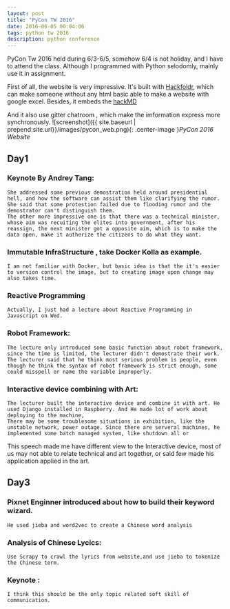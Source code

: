 ```yaml
---
layout: post
title: "PyCon TW 2016"
date: 2016-06-05 00:04:06
tags: python tw 2016
description: python conference
---
```


PyCon Tw 2016 held during 6/3-6/5, somehow 6/4 is not holiday, and I have to attend the class. Although I programmed with Python selodomly, mainly use it in assignment.

First of all, the website is very impressive. It's built with [Hackfoldr](https://hackfoldr.org/about), which can make someone without any html basic able to make a website with google excel. 
Besides, it embeds the [hackMD](https://hackmd.io/)

And it also use gitter chatroom , which make the imformation express more synchronously.
![screenshot]({{ site.baseurl | prepend:site.url}}/images/pycon_web.png){: .center-image }*PyCon 2016 Website*

## Day1

### Keynote By Andrey Tang: 
    She addressed some previous demostration held around presidential hell, and how the software can assist them like clarifying the rumor. She said that some protestion failed due to flooding rumor and the demostrator can't distinguish them.
    The other more impressive one is that there was a technical minister, whose aim was recuiting the elites into government, after his reassign, the next minister got a opposite aim, which is to make the data open, make it autherize the citizens to do what they want.  

### Immutable InfraStructure , take Docker Kolla as example.
    I am not familiar with Docker, but basic idea is that the it's easier to version control the image, but to creating image upon change may also takes time.

### Reactive Programming
    Actually, I just had a lecture about Reactive Programming in Javascript on Wed.

### Robot Framework:  
    The lecture only introduced some basic function about robot framework, since the time is limited, the lecturer didn't demostrate their work.
    The lecturer said that he think most serious problem is people, even though he think the syntax of robot framework is strict enough, some could misspell or name the variable inproperly.

### Interactive device combining with Art: 
    The lecturer built the interactive device and combine it with art. He used Django installed in Raspberry. And He made lot of work about deploying to the machine,
    There may be some troublesome situations in exhibition, like the unstable network, power outage. Since there are serveral machines, he implemented some batch managed system, like shutdown all or 

This speech made me have different view to the Interactive device, most of us may not able to relate technical and art together, or said few made his application applied in the art.

## Day3

### Pixnet Enginner introduced about how to build their keyword wizard.
    He used jieba and word2vec to create a Chinese word analysis

### Analysis of Chinese Lycics: 
    Use Scrapy to crawl the lyrics from website,and use jieba to tokenize the Chinese term.
    
### Keynote :
    I think this should be the only topic related soft skill of communication. 

